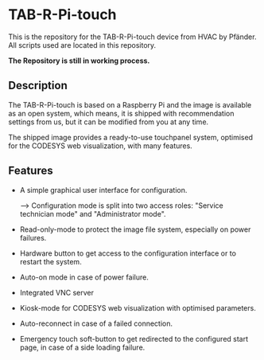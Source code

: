 # TAB-R-Pi-touch
This is the repository for the TAB-R-Pi-touch device from HVAC by Pfänder. All scripts used are located in this repository.

**The Repository is still in working process.**

## Description
The TAB-R-Pi-touch is based on a Raspberry Pi and the image is available as an open system, which means, it is shipped with recommendation settings from us, but it can be modified from you at any time. 

The shipped image provides a ready-to-use touchpanel system, optimised for the CODESYS web visualization, with many features.

## Features

- A simple graphical user interface for configuration.

  --> Configuration mode is split into two access roles: "Service technician mode" and "Administrator mode".
- Read-only-mode to protect the image file system, especially on power failures.
- Hardware button to get access to the configuration interface or to restart the system. 
- Auto-on mode in case of power failure.
- Integrated VNC server
- Kiosk-mode for CODESYS web visualization with optimised parameters.
- Auto-reconnect in case of a failed connection.
- Emergency touch soft-button to get redirected to the configured start page, in case of a side loading failure. 
